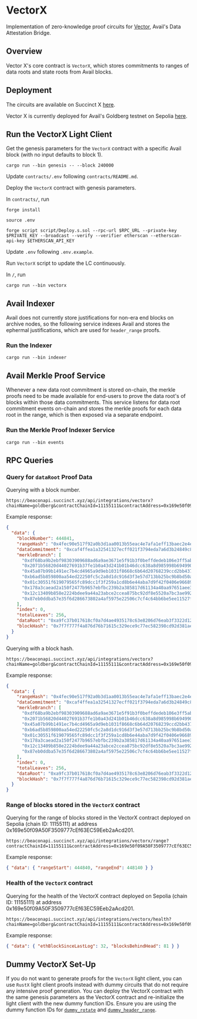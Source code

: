 # VectorX

Implementation of zero-knowledge proof circuits for [Vector](https://blog.availproject.org/data-attestation-bridge/), Avail's Data Attestation Bridge.

## Overview

Vector X's core contract is `VectorX`, which stores commitments to ranges of data roots and state
roots from Avail blocks.

## Deployment

The circuits are available on Succinct X [here](https://platform.succinct.xyz/succinctlabs/vectorx).

Vector X is currently deployed for Avail's Goldberg testnet on Sepolia [here](https://sepolia.etherscan.io/address/0x5ac10644a873AAcd288775A90d6D0303496A4304#events).

## Run the VectorX Light Client

Get the genesis parameters for the `VectorX` contract with a specific Avail block (with no input defaults to block 1).

```
cargo run --bin genesis -- --block 240000
```

Update `contracts/.env` following `contracts/README.md`.

Deploy the `VectorX` contract with genesis parameters.

In `contracts/`, run

```
forge install

source .env

forge script script/Deploy.s.sol --rpc-url $RPC_URL --private-key $PRIVATE_KEY --broadcast --verify --verifier etherscan --etherscan-api-key $ETHERSCAN_API_KEY
```

Update `.env` following `.env.example`.

Run `VectorX` script to update the LC continuously.

In `/`, run

```
cargo run --bin vectorx
```

## Avail Indexer

Avail does not currently store justifications for non-era end blocks on archive nodes, so the
following service indexes Avail and stores the ephermal justifications, which are used for `header_range`
proofs.

### Run the Indexer

```
cargo run --bin indexer
```

## Avail Merkle Proof Service

Whenever a new data root commitment is stored on-chain, the merkle proofs need to be made available for end-users to prove the data root's of blocks within those data commitments. This service listens for data root commitment events on-chain and stores the merkle proofs for each data root in the range, which is then exposed via a separate endpoint.

### Run the Merkle Proof Indexer Service

```
cargo run --bin events
```

## RPC Queries

### Query for `dataRoot` Proof Data

Querying with a block number.

```
https://beaconapi.succinct.xyz/api/integrations/vectorx?chainName=goldberg&contractChainId=11155111&contractAddress=0x169e50f09A50F3509777cEf63EC59Eeb2aAcd201&blockNumber=444841
```

Example response:

```json
{
  "data": {
    "blockNumber": 444841,
    "rangeHash": "0x4fec90e517f92a0b3d1aa0013b55eac4e7afa1eff13baec2e4e7a105de412302",
    "dataCommitment": "0xcaf4ffea1a32541327ecff021f3794eda7a6d3b24849c852d9b5118854f49fd5",
    "merkleBranch": [
      "0xdf68ba9b2ebf98303909688ad6a9ae3671e5f91b3f0beffdedeb106e3ff5aba2",
      "0x2071b56820d44027691b37fe1b0a43d241b01b46dcc638a8d985998b69499090",
      "0x45a07b99b1491ec7b4cd4965a9d9eb1031f8668c6b64d20768239ccd2bb437aa",
      "0xb6ad5b859800aa54ed22250fc5c2a8d1dc916d3f3e57d713bb25bc9b8bd50a74",
      "0x01c30551f619079565fc89dcc1f3f259a1cd8b6e44aba7d9f42f0406e96689fb",
      "0x178a3caead2a150f2477b9657ebfbc239b2a385817d61134a40aa97651aee38d",
      "0x12c13409b858e2224bdee9a44a23abce2ccea875bc92df8e5520a7bc3ae99228",
      "0x87eb0ddba57e35f6d286673802a4af5975e22506c7cf4c64bb6be5ee11527f2c"
    ],
    "index": 0,
    "totalLeaves": 256,
    "dataRoot": "0xa9fc37b017618cf0a7d4ae4935178c63e8206d76eab3f3322d12e746d3fbee03",
    "blockHash": "0x7f7f777f4a876d76b71615c329ece9c77ec582398cd92d381ae0257795336849"
  }
}
```

Querying with a block hash.

```
https://beaconapi.succinct.xyz/api/integrations/vectorx?chainName=goldberg&contractChainId=11155111&contractAddress=0x169e50f09A50F3509777cEf63EC59Eeb2aAcd201&blockHash=0x7f7f777f4a876d76b71615c329ece9c77ec582398cd92d381ae0257795336849
```

Example response:

```json
{
  "data": {
    "rangeHash": "0x4fec90e517f92a0b3d1aa0013b55eac4e7afa1eff13baec2e4e7a105de412302",
    "dataCommitment": "0xcaf4ffea1a32541327ecff021f3794eda7a6d3b24849c852d9b5118854f49fd5",
    "merkleBranch": [
      "0xdf68ba9b2ebf98303909688ad6a9ae3671e5f91b3f0beffdedeb106e3ff5aba2",
      "0x2071b56820d44027691b37fe1b0a43d241b01b46dcc638a8d985998b69499090",
      "0x45a07b99b1491ec7b4cd4965a9d9eb1031f8668c6b64d20768239ccd2bb437aa",
      "0xb6ad5b859800aa54ed22250fc5c2a8d1dc916d3f3e57d713bb25bc9b8bd50a74",
      "0x01c30551f619079565fc89dcc1f3f259a1cd8b6e44aba7d9f42f0406e96689fb",
      "0x178a3caead2a150f2477b9657ebfbc239b2a385817d61134a40aa97651aee38d",
      "0x12c13409b858e2224bdee9a44a23abce2ccea875bc92df8e5520a7bc3ae99228",
      "0x87eb0ddba57e35f6d286673802a4af5975e22506c7cf4c64bb6be5ee11527f2c"
    ],
    "index": 0,
    "totalLeaves": 256,
    "dataRoot": "0xa9fc37b017618cf0a7d4ae4935178c63e8206d76eab3f3322d12e746d3fbee03",
    "blockHash": "0x7f7f777f4a876d76b71615c329ece9c77ec582398cd92d381ae0257795336849"
  }
}
```

### Range of blocks stored in the `VectorX` contract

Querying for the range of blocks stored in the VectorX contract deployed on Sepolia (chain ID: 11155111) at address 0x169e50f09A50F3509777cEf63EC59Eeb2aAcd201.

```
https://beaconapi.succinct.xyz/api/integrations/vectorx/range?contractChainId=11155111&contractAddress=0x169e50f09A50F3509777cEf63EC59Eeb2aAcd201
```

Example response:

```json
{ "data": { "rangeStart": 444840, "rangeEnd": 448140 } }
```

### Health of the `VectorX` contract

Querying for the health of the VectorX contract deployed on Sepolia (chain ID: 11155111) at address 0x169e50f09A50F3509777cEf63EC59Eeb2aAcd201.

```
https://beaconapi.succinct.xyz/api/integrations/vectorx/health?chainName=goldberg&contractChainId=11155111&contractAddress=0x169e50f09A50F3509777cEf63EC59Eeb2aAcd201
```

Example response:

```json
{ "data": { "ethBlockSinceLastLog": 32, "blocksBehindHead": 81 } }
```

## Dummy VectorX Set-Up

If you do not want to generate proofs for the `VectorX` light client, you can use `RustX` light client proofs instead with dummy circuits that do not require any intensive proof generation. You can deploy the VectorX contract with the same genesis parameters as the VectorX contract and re-initialize the light client with the new dummy function IDs. Ensure you are using the dummy function IDs for [`dummy_rotate`](https://alpha.succinct.xyz/avail/vectorx/releases/10) and [`dummy_header_range`](https://alpha.succinct.xyz/avail/vectorx/releases/9).
